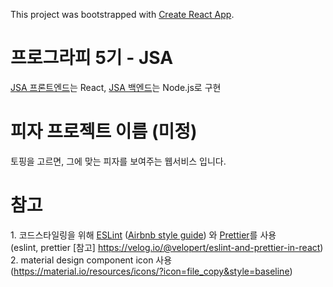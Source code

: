 This project was bootstrapped with [Create React App](https://github.com/facebook/create-react-app).

프로그라피 5기 - JSA
===
[JSA 프론트엔드](https://github.com/prography/5th-jsa-front)는 React, [JSA 백엔드](https://github.com/prography/5th-jsa-back)는 Node.js로 구현

피자 프로젝트 이름 (미정)
===
토핑을 고르면, 그에 맞는 피자를 보여주는 웹서비스 입니다.

참고  
===
1. 코드스타일링을 위해 [ESLint](https://eslint.org/) ([Airbnb style guide](https://github.com/airbnb/javascript)) 와 [Prettier](https://prettier.io/docs/en/install.html)를 사용  
(eslint, prettier [참고] https://velog.io/@velopert/eslint-and-prettier-in-react)  
2. material design component icon 사용 (https://material.io/resources/icons/?icon=file_copy&style=baseline)
